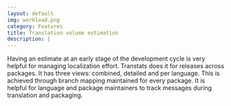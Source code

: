 ```yaml
---
layout: default
img: workload.png
category: Features
title: Translation volume estimation
description: |
---
```

Having an estimate at an early stage of the development cycle is very helpful for managing localization effort. Transtats does it for releases across packages. It has three views: combined, detailed and per language. This is achieved through branch mapping maintained for every package. It is helpful for language and package maintainers to track messages during translation and packaging.
